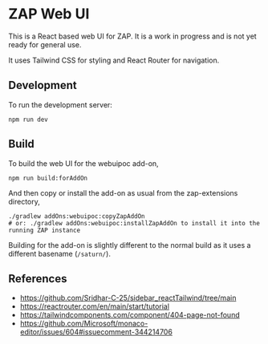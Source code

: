# ZAP Web UI

This is a React based web UI for ZAP. It is a work in progress and is not yet ready for general use.

It uses Tailwind CSS for styling and React Router for navigation.

## Development

To run the development server:

```shell
npm run dev
```

## Build

To build the web UI for the webuipoc add-on,

```shell
npm run build:forAddOn
```

And then copy or install the add-on as usual from the zap-extensions directory,

```shell
./gradlew addOns:webuipoc:copyZapAddOn
# or: ./gradlew addOns:webuipoc:installZapAddOn to install it into the running ZAP instance
```

Building for the add-on is slightly different to the normal build as it uses a different basename (`/saturn/`).

## References

- https://github.com/Sridhar-C-25/sidebar_reactTailwind/tree/main
- https://reactrouter.com/en/main/start/tutorial
- https://tailwindcomponents.com/component/404-page-not-found
- https://github.com/Microsoft/monaco-editor/issues/604#issuecomment-344214706

